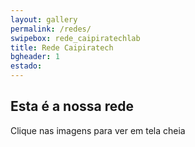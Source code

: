 ```yaml
---
layout: gallery
permalink: /redes/
swipebox: rede_caipiratechlab
title: Rede Caipiratech
bgheader: 1
estado: 
---
```


## Esta é a nossa rede

Clique nas imagens para ver em tela cheia


